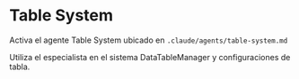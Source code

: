 # Table System

Activa el agente Table System ubicado en `.claude/agents/table-system.md`

Utiliza el especialista en el sistema DataTableManager y configuraciones de tabla.